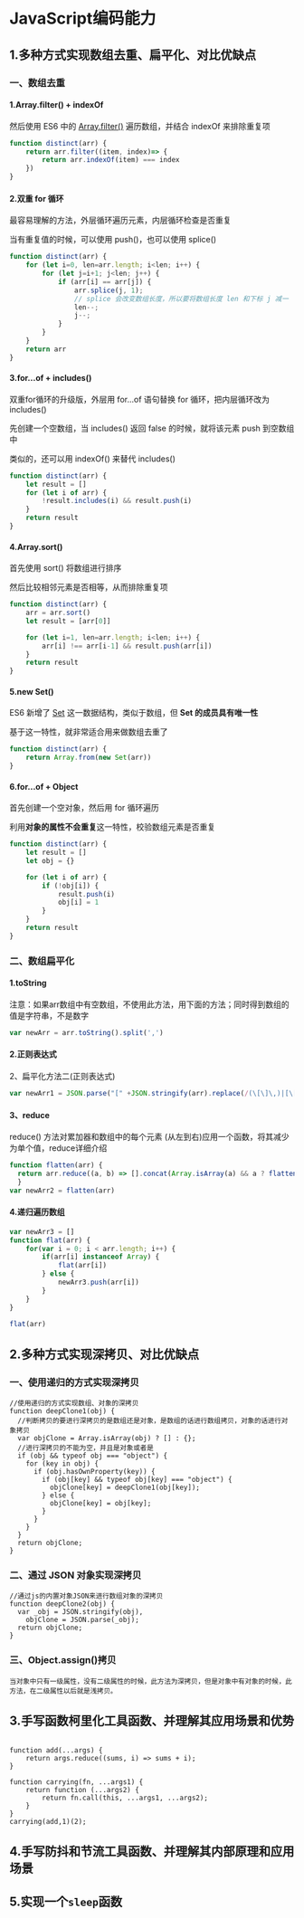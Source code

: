# JavaScript编码能力

## 1.多种方式实现数组去重、扁平化、对比优缺点

### 一、数组去重

#### 1.Array.filter() + indexOf

然后使用 ES6 中的 [Array.filter()](https://developer.mozilla.org/zh-CN/docs/Web/JavaScript/Reference/Global_Objects/Array/filter) 遍历数组，并结合 indexOf 来排除重复项

```js
function distinct(arr) {
    return arr.filter((item, index)=> {
        return arr.indexOf(item) === index
    })
}
```

#### 2.双重 for 循环

最容易理解的方法，外层循环遍历元素，内层循环检查是否重复

当有重复值的时候，可以使用 push()，也可以使用 splice()

```js
function distinct(arr) {
    for (let i=0, len=arr.length; i<len; i++) {
        for (let j=i+1; j<len; j++) {
            if (arr[i] == arr[j]) {
                arr.splice(j, 1);
                // splice 会改变数组长度，所以要将数组长度 len 和下标 j 减一
                len--;
                j--;
            }
        }
    }
    return arr
}
```

#### 3.for...of + includes()

双重for循环的升级版，外层用 for...of 语句替换 for 循环，把内层循环改为 includes()

先创建一个空数组，当 includes() 返回 false 的时候，就将该元素 push 到空数组中 

类似的，还可以用 indexOf() 来替代 includes()

```js
function distinct(arr) {
    let result = []
    for (let i of arr) {
        !result.includes(i) && result.push(i)
    }
    return result
}
```

#### 4.Array.sort()

首先使用 sort() 将数组进行排序

然后比较相邻元素是否相等，从而排除重复项

```js
function distinct(arr) {
    arr = arr.sort()
    let result = [arr[0]]

    for (let i=1, len=arr.length; i<len; i++) {
        arr[i] !== arr[i-1] && result.push(arr[i])
    }
    return result
}
```

#### 5.new Set()

ES6 新增了 [Set](http://es6.ruanyifeng.com/#docs/set-map) 这一数据结构，类似于数组，但 **Set 的成员具有唯一性**

基于这一特性，就非常适合用来做数组去重了

```js
function distinct(arr) {
    return Array.from(new Set(arr))
}
```

#### 6.for...of + Object

首先创建一个空对象，然后用 for 循环遍历

利用**对象的属性不会重复**这一特性，校验数组元素是否重复

```js
function distinct(arr) {
    let result = []
    let obj = {}

    for (let i of arr) {
        if (!obj[i]) {
            result.push(i)
            obj[i] = 1
        }
    }
    return result
}
```

### 二、数组扁平化

#### 1.toString

注意：如果arr数组中有空数组，不使用此方法，用下面的方法；同时得到数组的值是字符串，不是数字

```js
var newArr = arr.toString().split(',')
```


#### 2.正则表达式

2、扁平化方法二(正则表达式)

```js
var newArr1 = JSON.parse("[" +JSON.stringify(arr).replace(/(\[\]\,)|[\[\]]*/g, "") + "]");
```

#### 3、reduce

reduce() 方法对累加器和数组中的每个元素 (从左到右)应用一个函数，将其减少为单个值，reduce详细介绍

```js
function flatten(arr) {
  return arr.reduce((a, b) => [].concat(Array.isArray(a) && a ? flatten(a) : a, Array.isArray(b) && b ? flatten(b) : b), [])
  }
var newArr2 = flatten(arr)
```

#### 4.递归遍历数组

```js
var newArr3 = []
function flat(arr) {
    for(var i = 0; i < arr.length; i++) {
        if(arr[i] instanceof Array) {
            flat(arr[i])
        } else {
            newArr3.push(arr[i])
        }
    }
}

flat(arr)
```

## 2.多种方式实现深拷贝、对比优缺点

### 一、使用递归的方式实现深拷贝

```
//使用递归的方式实现数组、对象的深拷贝
function deepClone1(obj) {
  //判断拷贝的要进行深拷贝的是数组还是对象，是数组的话进行数组拷贝，对象的话进行对象拷贝
  var objClone = Array.isArray(obj) ? [] : {};
  //进行深拷贝的不能为空，并且是对象或者是
  if (obj && typeof obj === "object") {
    for (key in obj) {
      if (obj.hasOwnProperty(key)) {
        if (obj[key] && typeof obj[key] === "object") {
          objClone[key] = deepClone1(obj[key]);
        } else {
          objClone[key] = obj[key];
        }
      }
    }
  }
  return objClone;
}
```

### 二、通过 JSON 对象实现深拷贝
```
//通过js的内置对象JSON来进行数组对象的深拷贝
function deepClone2(obj) {
  var _obj = JSON.stringify(obj),
    objClone = JSON.parse(_obj);
  return objClone;
}
```

### 三、Object.assign()拷贝

```
当对象中只有一级属性，没有二级属性的时候，此方法为深拷贝，但是对象中有对象的时候，此方法，在二级属性以后就是浅拷贝。
```

## 3.手写函数柯里化工具函数、并理解其应用场景和优势

```

function add(...args) {
    return args.reduce((sums, i) => sums + i);
}
 
function carrying(fn, ...args1) {
    return function (...args2) {
        return fn.call(this, ...args1, ...args2);
    }
}
carrying(add,1)(2);
```



## 4.手写防抖和节流工具函数、并理解其内部原理和应用场景



## 5.实现一个`sleep`函数

